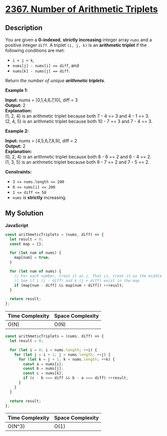 # [2367. Number of Arithmetic Triplets](https://leetcode.com/problems/number-of-arithmetic-triplets)

## Description

You are given a **0-indexed**, **strictly increasing** integer array `nums` and a positive integer `diff`. A triplet `(i, j, k)` is an **arithmetic triplet** if the following conditions are met:

- `i < j < k`,
- `nums[j] - nums[i] == diff`, and
- `nums[k] - nums[j] == diff`.

Return _the number of unique **arithmetic triplets**._

**Example 1:**

**Input:** nums = \[0,1,4,6,7,10\], diff = 3  
**Output:** 2  
**Explanation:**  
(1, 2, 4) is an arithmetic triplet because both 7 - 4 == 3 and 4 - 1 == 3.  
(2, 4, 5) is an arithmetic triplet because both 10 - 7 == 3 and 7 - 4 == 3.

**Example 2:**

**Input:** nums = \[4,5,6,7,8,9\], diff = 2  
**Output:** 2  
**Explanation:**  
(0, 2, 4) is an arithmetic triplet because both 8 - 6 == 2 and 6 - 4 == 2.  
(1, 3, 5) is an arithmetic triplet because both 9 - 7 == 2 and 7 - 5 == 2.

**Constraints:**

- `3 <= nums.length <= 200`
- `0 <= nums[i] <= 200`
- `1 <= diff <= 50`
- `nums` is **strictly** increasing.

## My Solution

**JavaScript**

```js
const arithmeticTriplets = (nums, diff) => {
  let result = 0;
  const map = {};

  for (let num of nums) {
    map[num] = true;
  }

  for (let num of nums) {
    // For each number, treat it as j. That is, treat it as the middle number.
    // See if i (j - diff) and k (j + diff) exist in the map
    if (map[num - diff] && map[num + diff]) ++result;
  }

  return result;
};
```

| Time Complexity | Space Complexity |
| --------------- | ---------------- |
| O(N)            | O(N)             |

```js
const arithmeticTriplets = (nums, diff) => {
  let result = 0;

  for (let i = 0; i < nums.length; ++i) {
    for (let j = i + 1; j < nums.length; ++j) {
      for (let k = j + 1; k < nums.length; ++k) {
        const a = nums[i];
        const b = nums[j];
        const c = nums[k];
        if (c - b === diff && b - a === diff) ++result;
      }
    }
  }

  return result;
};
```

| Time Complexity | Space Complexity |
| --------------- | ---------------- |
| O(N^3)          | O(1)             |
